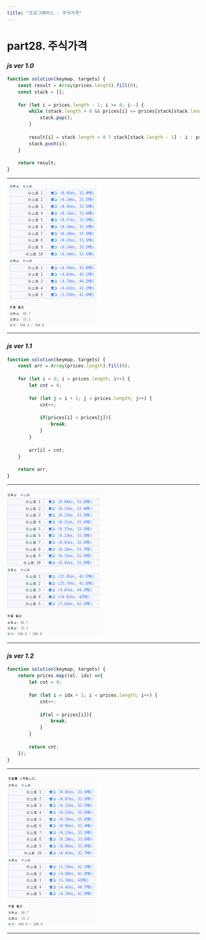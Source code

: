```yaml
---
title: "프로그래머스 - 주식가격"
---
```



# __part28. 주식가격__

### _js ver 1.0_
```js 
function solution(keymap, targets) {
	const result = Array(prices.length).fill(0);
	const stack = [];

	for (let i = prices.length - 1; i >= 0; i--) {
		while (stack.length > 0 && prices[i] <= prices[stack[stack.length - 1]]) {
			stack.pop();
		}

		result[i] = stack.length > 0 ? stack[stack.length - 1] - i : prices.length - 1 - i;
		stack.push(i);
	}

	return result;
}

```
<hr/>

![실행결과_js ver 1.0](/assets/img/2024-01-11-prog28-ver1.0.png)

<hr/>

### _js ver 1.1_
```js 
function solution(keymap, targets) {
	const arr = Array(prices.length).fill(0);

	for (let i = 0; i < prices.length; i++) {
		let cnt = 0;

		for (let j = i + 1; j < prices.length; j++) {
			cnt++;

			if(prices[i] > prices[j]){
				break;
			}
		}

		arr[i] = cnt;
	}

	return arr;
}

```
<hr/>

![실행결과_js ver 1.1](/assets/img/2024-01-11-prog28-ver1.1.png)

<hr/>

### _js ver 1.2_
```js 
function solution(keymap, targets) {
	return prices.map((el, idx) =>{
		let cnt = 0;

		for (let i = idx + 1; i < prices.length; i++) {
			cnt++;

			if(el > prices[i]){
				break;
			}
		}

		return cnt;
	});
}

```
<hr/>

![실행결과_js ver 1.2](/assets/img/2024-01-11-prog28-ver1.2.png)

<hr/>